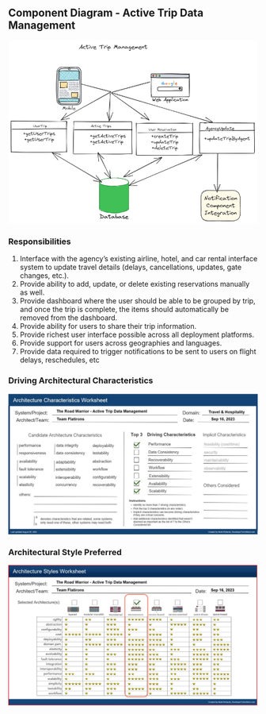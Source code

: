## Component Diagram - Active Trip Data Management

![Image](../images/active-trip-management/component-diagram.png)

### Responsibilities

1.  Interface with the agency’s existing airline, hotel, and car rental interface system to update travel details (delays, cancellations, updates, gate changes, etc.).
2. Provide ability to add, update, or delete existing reservations manually as well.
3. Provide dashboard where the user should be able to be grouped by trip, and once the trip is complete, the items should automatically be removed from the dashboard.
4. Provide ability for users to share their trip information.
5. Provide richest user interface possible across all deployment platforms.
6. Provide support for users across geographies and languages.
7. Provide data required to trigger notifications to be sent to users on flight delays, reschedules, etc

### Driving Architectural Characteristics

![Image](../images/active-trip-management/architecture-characteristics.jpg)

### Architectural Style Preferred

![Image](../images/active-trip-management/architecture-styles.jpg)
